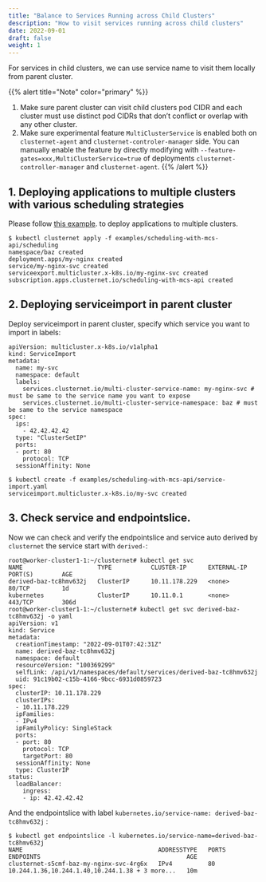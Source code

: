 ```yaml
---
title: "Balance to Services Running across Child Clusters"
description: "How to visit services running across child clusters"
date: 2022-09-01
draft: false
weight: 1
---
```


For services in child clusters, we can use service name to visit them locally from parent cluster.

{{% alert title="Note" color="primary" %}}
1. Make sure parent cluster can visit child clusters pod CIDR and each cluster must use distinct pod CIDRs 
that don’t conflict or overlap with any other cluster.
2. Make sure experimental feature `MultiClusterService` is enabled both on `clusternet-agent` and `clusternet-controler-manager`
side. You can manually enable the feature by directly modifying with 
`--feature-gates=xxx,MultiClusterService=true` of deployments `clusternet-controller-manager` and `clusternet-agent`.
{{% /alert %}}

## 1. Deploying applications to multiple clusters with various scheduling strategies

Please follow [this example](../../multi-cluster-apps/replication-scheduling-to-multiple-clusters). to deploy applications to multiple clusters.

```shell
$ kubectl clusternet apply -f examples/scheduling-with-mcs-api/scheduling
namespace/baz created
deployment.apps/my-nginx created
service/my-nginx-svc created
serviceexport.multicluster.x-k8s.io/my-nginx-svc created
subscription.apps.clusternet.io/scheduling-with-mcs-api created
```


## 2. Deploying serviceimport in parent cluster
Deploy serviceimport in parent cluster, specify which service you want to import in labels:
```shell
apiVersion: multicluster.x-k8s.io/v1alpha1
kind: ServiceImport
metadata:
  name: my-svc
  namespace: default
  labels:
    services.clusternet.io/multi-cluster-service-name: my-nginx-svc # must be same to the service name you want to expose
    services.clusternet.io/multi-cluster-service-namespace: baz # must be same to the service namespace
spec:
  ips:
    - 42.42.42.42
  type: "ClusterSetIP"
  ports:
  - port: 80
    protocol: TCP
  sessionAffinity: None
```
```shell
$ kubectl create -f examples/scheduling-with-mcs-api/service-import.yaml
serviceimport.multicluster.x-k8s.io/my-svc created
```
## 3. Check service and endpointslice.
Now we can check and verify the endpointslice and service auto derived by `clusternet` the service start with `derived-`:

```shell
root@worker-cluster1-1:~/clusternet# kubectl get svc 
NAME                     TYPE           CLUSTER-IP      EXTERNAL-IP    PORT(S)        AGE
derived-baz-tc8hmv632j   ClusterIP      10.11.178.229   <none>         80/TCP         1d
kubernetes               ClusterIP      10.11.0.1       <none>         443/TCP        306d
root@worker-cluster1-1:~/clusternet# kubectl get svc derived-baz-tc8hmv632j -o yaml
apiVersion: v1
kind: Service
metadata:
  creationTimestamp: "2022-09-01T07:42:31Z"
  name: derived-baz-tc8hmv632j
  namespace: default
  resourceVersion: "100369299"
  selfLink: /api/v1/namespaces/default/services/derived-baz-tc8hmv632j
  uid: 91c19b02-c15b-4166-9bcc-6931d0859723
spec:
  clusterIP: 10.11.178.229
  clusterIPs:
  - 10.11.178.229
  ipFamilies:
  - IPv4
  ipFamilyPolicy: SingleStack
  ports:
  - port: 80
    protocol: TCP
    targetPort: 80
  sessionAffinity: None
  type: ClusterIP
status:
  loadBalancer:
    ingress:
    - ip: 42.42.42.42
```
And the endpointslice with label `kubernetes.io/service-name: derived-baz-tc8hmv632j` :
```shell
$ kubectl get endpointslice -l kubernetes.io/service-name=derived-baz-tc8hmv632j
NAME                                      ADDRESSTYPE   PORTS   ENDPOINTS                                         AGE
clusternet-s5cmf-baz-my-nginx-svc-4rg6x   IPv4          80      10.244.1.36,10.244.1.40,10.244.1.38 + 3 more...   10m
```